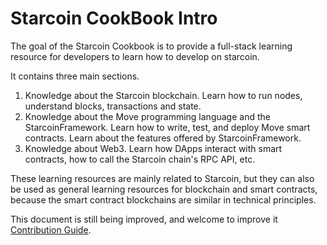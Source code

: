
# Starcoin CookBook Intro


The goal of the Starcoin Cookbook is to provide a full-stack learning resource for developers to learn how to develop on starcoin. 

It contains three main sections.

1. Knowledge about the Starcoin blockchain. Learn how to run nodes, understand blocks, transactions and state. 
2. Knowledge about the Move programming language and the StarcoinFramework. Learn how to write, test, and deploy Move smart contracts. Learn about the features offered by StarcoinFramework. 
3. Knowledge about Web3. Learn how DApps interact with smart contracts, how to call the Starcoin chain's RPC API, etc.

These learning resources are mainly related to Starcoin, but they can also be used as general learning resources for blockchain and smart contracts, because the smart contract blockchains are similar in technical principles.

This document is still being improved, and welcome to improve it [Contribution Guide](./miscellaneous/contributing).
